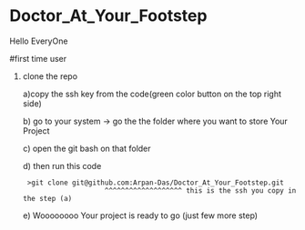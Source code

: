 # Doctor_At_Your_Footstep

Hello EveryOne

#first time user
1) clone the repo

    a)copy the ssh key from the code(green color button on the top right side)
    
    b) go to your system -> go the the folder where you want to store Your Project
    
    c) open the git bash on that folder 
    
    d) then run this code 
    
        >git clone git@github.com:Arpan-Das/Doctor_At_Your_Footstep.git
                           ^^^^^^^^^^^^^^^^^^^ this is the ssh you copy in the step (a)
                           
    e) Woooooooo Your project is ready to go (just few more step)
    
